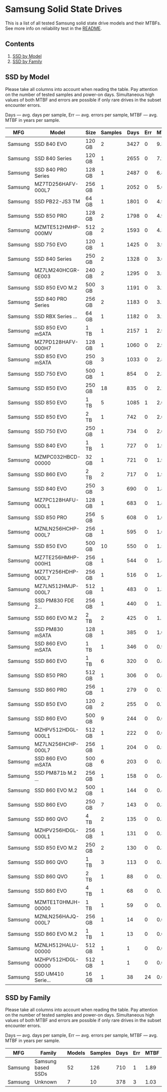Samsung Solid State Drives
==========================

This is a list of all tested Samsung solid state drive models and their MTBFs. See
more info on reliability test in the [README](https://github.com/bsdhw/SMART).

Contents
--------

1. [ SSD by Model  ](#ssd-by-model)
2. [ SSD by Family ](#ssd-by-family)

SSD by Model
------------

Please take all columns into account when reading the table. Pay attention on the
number of tested samples and power-on days. Simultaneous high values of both MTBF
and errors are possible if only rare drives in the subset encounter errors.

Days   — avg. days per sample,
Err    — avg. errors per sample,
MTBF   — avg. MTBF in years per sample.

| MFG       | Model              | Size   | Samples | Days  | Err   | MTBF   |
|-----------|--------------------|--------|---------|-------|-------|--------|
| Samsung   | SSD 840 EVO        | 120 GB | 2       | 3427  | 0     | 9.39   |
| Samsung   | SSD 840 Series     | 120 GB | 1       | 2655  | 0     | 7.28   |
| Samsung   | SSD 840 PRO Series | 128 GB | 1       | 2487  | 0     | 6.81   |
| Samsung   | MZ7TD256HAFV-000L7 | 256 GB | 1       | 2052  | 0     | 5.62   |
| Samsung   | SSD PB22-JS3 TM    | 64 GB  | 1       | 1801  | 0     | 4.94   |
| Samsung   | SSD 850 PRO        | 128 GB | 2       | 1798  | 0     | 4.93   |
| Samsung   | MZMTE512HMHP-000MV | 512 GB | 2       | 1593  | 0     | 4.36   |
| Samsung   | SSD 750 EVO        | 120 GB | 1       | 1425  | 0     | 3.91   |
| Samsung   | SSD 840 Series     | 250 GB | 2       | 1328  | 0     | 3.64   |
| Samsung   | MZ7LM240HCGR-0E003 | 240 GB | 2       | 1295  | 0     | 3.55   |
| Samsung   | SSD 850 EVO M.2    | 500 GB | 3       | 1191  | 0     | 3.26   |
| Samsung   | SSD 840 PRO Series | 256 GB | 2       | 1183  | 0     | 3.24   |
| Samsung   | SSD RBX Series ... | 64 GB  | 1       | 1182  | 0     | 3.24   |
| Samsung   | SSD 850 EVO mSATA  | 1 TB   | 1       | 2157  | 1     | 2.96   |
| Samsung   | MZ7PD128HAFV-000H7 | 128 GB | 1       | 1060  | 0     | 2.91   |
| Samsung   | SSD 850 EVO mSATA  | 250 GB | 3       | 1033  | 0     | 2.83   |
| Samsung   | SSD 750 EVO        | 500 GB | 1       | 854   | 0     | 2.34   |
| Samsung   | SSD 850 EVO        | 250 GB | 18      | 835   | 0     | 2.29   |
| Samsung   | SSD 850 EVO        | 1 TB   | 5       | 1085  | 1     | 2.09   |
| Samsung   | SSD 850 EVO        | 2 TB   | 1       | 742   | 0     | 2.03   |
| Samsung   | SSD 750 EVO        | 250 GB | 1       | 734   | 0     | 2.01   |
| Samsung   | SSD 840 EVO        | 1 TB   | 1       | 727   | 0     | 1.99   |
| Samsung   | MZMPC032HBCD-00000 | 32 GB  | 1       | 721   | 0     | 1.98   |
| Samsung   | SSD 860 EVO        | 2 TB   | 2       | 717   | 0     | 1.97   |
| Samsung   | SSD 840 EVO        | 250 GB | 3       | 690   | 0     | 1.89   |
| Samsung   | MZ7PC128HAFU-000L1 | 128 GB | 1       | 683   | 0     | 1.87   |
| Samsung   | SSD 850 PRO        | 256 GB | 5       | 608   | 0     | 1.67   |
| Samsung   | MZNLN256HCHP-000L7 | 256 GB | 1       | 595   | 0     | 1.63   |
| Samsung   | SSD 850 EVO        | 500 GB | 10      | 550   | 0     | 1.51   |
| Samsung   | MZ7TE256HMHP-000H1 | 256 GB | 1       | 544   | 0     | 1.49   |
| Samsung   | MZ7TY256HDHP-000L7 | 256 GB | 1       | 516   | 0     | 1.41   |
| Samsung   | MZ7LN512HMJP-000L7 | 512 GB | 1       | 483   | 0     | 1.32   |
| Samsung   | SSD PM830 FDE 2... | 256 GB | 1       | 440   | 0     | 1.21   |
| Samsung   | SSD 860 EVO M.2    | 2 TB   | 2       | 425   | 0     | 1.17   |
| Samsung   | SSD PM830 mSATA    | 128 GB | 1       | 385   | 0     | 1.06   |
| Samsung   | SSD 860 EVO mSATA  | 1 TB   | 1       | 346   | 0     | 0.95   |
| Samsung   | SSD 860 EVO        | 1 TB   | 6       | 320   | 0     | 0.88   |
| Samsung   | SSD 850 PRO        | 512 GB | 1       | 306   | 0     | 0.84   |
| Samsung   | SSD 860 PRO        | 256 GB | 1       | 279   | 0     | 0.76   |
| Samsung   | SSD 850 EVO        | 120 GB | 2       | 255   | 0     | 0.70   |
| Samsung   | SSD 860 EVO        | 500 GB | 9       | 244   | 0     | 0.67   |
| Samsung   | MZHPV512HDGL-000L1 | 512 GB | 1       | 222   | 0     | 0.61   |
| Samsung   | MZ7LN256HCHP-000L7 | 256 GB | 1       | 204   | 0     | 0.56   |
| Samsung   | SSD 860 EVO mSATA  | 500 GB | 6       | 203   | 0     | 0.56   |
| Samsung   | SSD PM871b M.2 ... | 256 GB | 1       | 158   | 0     | 0.43   |
| Samsung   | SSD 860 EVO M.2    | 500 GB | 1       | 144   | 0     | 0.40   |
| Samsung   | SSD 860 EVO        | 250 GB | 7       | 143   | 0     | 0.39   |
| Samsung   | SSD 860 QVO        | 4 TB   | 2       | 135   | 0     | 0.37   |
| Samsung   | MZHPV256HDGL-000L1 | 256 GB | 1       | 131   | 0     | 0.36   |
| Samsung   | SSD 850 EVO M.2    | 250 GB | 2       | 130   | 0     | 0.36   |
| Samsung   | SSD 860 QVO        | 1 TB   | 3       | 113   | 0     | 0.31   |
| Samsung   | SSD 860 QVO        | 2 TB   | 1       | 88    | 0     | 0.24   |
| Samsung   | SSD 860 EVO        | 4 TB   | 1       | 68    | 0     | 0.19   |
| Samsung   | MZMTE1T0HMJH-00000 | 1 TB   | 1       | 59    | 0     | 0.16   |
| Samsung   | MZNLN256HAJQ-000L7 | 256 GB | 1       | 14    | 0     | 0.04   |
| Samsung   | SSD 860 EVO M.2    | 1 TB   | 1       | 13    | 0     | 0.04   |
| Samsung   | MZNLH512HALU-00000 | 512 GB | 1       | 1     | 0     | 0.01   |
| Samsung   | MZHPV512HDGL-00000 | 512 GB | 1       | 1     | 0     | 0.00   |
| Samsung   | SSD UM410 Serie... | 16 GB  | 1       | 38    | 24    | 0.00   |

SSD by Family
-------------

Please take all columns into account when reading the table. Pay attention on the
number of tested samples and power-on days. Simultaneous high values of both MTBF
and errors are possible if only rare drives in the subset encounter errors.

Days   — avg. days per sample,
Err    — avg. errors per sample,
MTBF   — avg. MTBF in years per sample.

| MFG       | Family                 | Models | Samples | Days  | Err   | MTBF   |
|-----------|------------------------|--------|---------|-------|-------|--------|
| Samsung   | Samsung based SSDs     | 52     | 126     | 710   | 1     | 1.89   |
| Samsung   | Unknown                | 7      | 10      | 378   | 3     | 1.03   |
